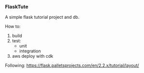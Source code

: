### FlaskTute

A simple flask tutorial project and db.

How to:

1) build
2) test:
    * unit
    * integration
3) aws deploy with cdk

Following: https://flask.palletsprojects.com/en/2.2.x/tutorial/layout/



